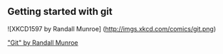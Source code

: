 ## Getting started with git 

![XKCD1597 by Randall Munroe] (http://imgs.xkcd.com/comics/git.png)

["Git" by Randall Munroe](https://xkcd.com/1597/)



